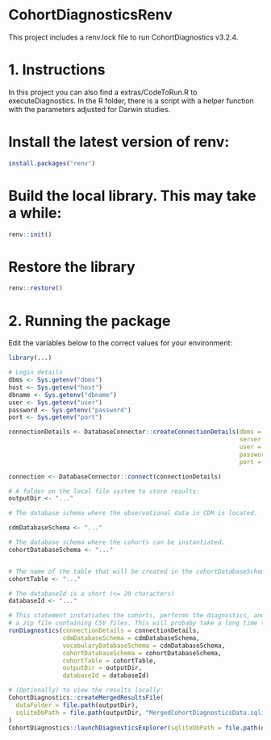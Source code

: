 
# CohortDiagnosticsRenv

<!-- badges: start -->
<!-- badges: end -->

This project includes a renv.lock file to run CohortDiagnostics v3.2.4.

# 1. Instructions

In this project you can also find a extras/CodeToRun.R to executeDiagnostics. In the R folder, there is a script with a helper function with the parameters adjusted for Darwin studies. 

# Install the latest version of renv:

```R
install.packages("renv")
```

# Build the local library. This may take a while:
```R
renv::init()
```

# Restore the library

```R
renv::restore()
```

# 2. Running the package 

Edit the variables below to the correct values for your environment:

```R
library(...)

# Login details
dbms <- Sys.getenv("dbms")
host <- Sys.getenv("host")
dbname <- Sys.getenv("dbname")
user <- Sys.getenv("user")
password <- Sys.getenv("password")
port <- Sys.getenv("port")

connectionDetails <- DatabaseConnector::createConnectionDetails(dbms = dbms,
                                                                server = paste0(host, "/", dbname),
                                                                user = user,
                                                                password = password,
                                                                port = port)

connection <- DatabaseConnector::connect(connectionDetails)

# A folder on the local file system to store results:
outputDir <- "..."

# The database schema where the observational data in CDM is located.

cdmDatabaseSchema <- "..."

# The database schema where the cohorts can be instantiated.
cohortDatabaseSchema <- "..."


# The name of the table that will be created in the cohortDatabaseSchema.
cohortTable <- "..."

# The databaseId is a short (<= 20 characters)
databaseId <- "..."

# This statement instatiates the cohorts, performs the diagnostics, and writes the results to
# a zip file containing CSV files. This will probaby take a long time to run:
runDiagnostics(connectionDetails = connectionDetails,
               cdmDatabaseSchema = cdmDatabaseSchema,
               vocabularyDatabaseSchema = cdmDatabaseSchema,
               cohortDatabaseSchema = cohortDatabaseSchema,
               cohortTable = cohortTable,
               outputDir = outputDir,
               databaseId = databaseId)

# (Optionally) to view the results locally:
CohortDiagnostics::createMergedResultsFile(
  dataFolder = file.path(outputDir),
  sqliteDbPath = file.path(outputDir, "MergedCohortDiagnosticsData.sqlite")
)
CohortDiagnostics::launchDiagnosticsExplorer(sqliteDbPath = file.path(outputDir, "MergedCohortDiagnosticsData.sqlite"))
```
